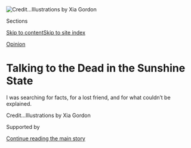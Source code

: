 <div id="app">

<div>

<div>

<div>

</div>

<div data-aria-hidden="false">

<div id="site-content" data-role="main">

<div>

<div class="css-1aor85t" style="opacity:0.000000001;z-index:-1;visibility:hidden">

<div class="css-1hqnpie">

<div class="css-epjblv">

<span class="css-17xtcya">[Opinion](/section/opinion)</span><span class="css-x15j1o">|</span><span class="css-fwqvlz">Talking
to the Dead in the Sunshine
State</span>

</div>

<div class="css-k008qs">

<div class="css-1iwv8en">

<span class="css-18z7m18"></span>

<div>

</div>

</div>

<span class="css-1n6z4y">https://nyti.ms/316Q517</span>

<div class="css-1705lsu">

<div class="css-4xjgmj">

<div class="css-4skfbu" data-role="toolbar" data-aria-label="Social Media Share buttons, Save button, and Comments Panel with current comment count" data-testid="share-tools">

  - 
  - 
  - 
  - 
    
    <div class="css-6n7j50">
    
    </div>

  - 

</div>

</div>

</div>

</div>

</div>

</div>

<div id="NYT_TOP_BANNER_REGION" class="css-11qgg8s">

</div>

<div id="fullBleedHeaderContent">

<div class="css-1mre5cn">

![<span class="css-cnj6d5 e1z0qqy90" itemprop="copyrightHolder"><span class="css-1ly73wi e1tej78p0">Credit...</span><span><span>Illustrations
by Xia
Gordon</span></span></span>](https://static01.nyt.com/images/2020/08/01/opinion/sunday/01gerard-top/01gerard-03-articleLarge.jpg?quality=75&auto=webp&disable=upscale)

</div>

<div class="css-hy7cq4">

<div class="css-6cn7ki">

<div class="NYTAppHideMasthead css-1bcu9v6 e1suatyy0">

<div class="section css-1o1qe8k e1suatyy2">

<div class="css-cu5p7t er09x8g0">

<div class="css-6n7j50">

</div>

<span class="css-1dv1kvn">Sections</span>

[Skip to content](#site-content)[Skip to site index](#site-index)

</div>

<div class="css-10698na e1huz5gh0">

</div>

</div>

</div>

[Opinion](/section/opinion)

<div class="css-1sojcmr ehdk2mb0">

# Talking to the Dead in the Sunshine State

</div>

I was searching for facts, for a lost friend, and for what couldn’t be
explained.

</div>

</div>

<div class="css-nwzfg5 e1gnum310">

<span class="css-1f9pvn2 opinion"></span><span class="css-cnj6d5 e1z0qqy90" itemprop="copyrightHolder"><span class="css-1ly73wi e1tej78p0">Credit...</span><span><span>Illustrations
by Xia Gordon</span></span></span>

</div>

<div id="sponsor-wrapper" class="css-1hyfx7x">

<div id="sponsor-slug" class="css-19vbshk">

Supported by

</div>

[Continue reading the main
story](#after-sponsor)

<div id="sponsor" class="ad sponsor-wrapper" style="text-align:center;height:100%;display:block">

</div>

<div id="after-sponsor">

</div>

</div>

<div class="css-1wx1auc e1gnum311">

<div class="css-18e8msd">

<div class="css-vp77d3 epjyd6m0">

<div class="css-1baulvz">

By <span class="css-1baulvz last-byline" itemprop="name">Sarah
Gerard</span>

<div class="css-8atqhb">

Ms. Gerard is a novelist.

</div>

</div>

</div>

  - Aug. 1,
    2020

  - 
    
    <div class="css-4xjgmj">
    
    <div class="css-d8bdto" data-role="toolbar" data-aria-label="Social Media Share buttons, Save button, and Comments Panel with current comment count" data-testid="share-tools">
    
      - 
      - 
      - 
      - 
        
        <div class="css-6n7j50">
        
        </div>
    
      - 
    
    </div>
    
    </div>

</div>

</div>

</div>

<div class="section meteredContent css-1r7ky0e" name="articleBody" itemprop="articleBody">

<div class="css-1fanzo5 StoryBodyCompanionColumn">

<div class="css-53u6y8">

-----

<div class="css-79elbk" data-testid="photoviewer-wrapper">

<div class="css-z3e15g" data-testid="photoviewer-wrapper-hidden">

</div>

<div class="css-1a48zt4 ehw59r15" data-testid="photoviewer-children">

<div class="css-zgakxe erfvjey0">

<span class="css-1ly73wi e1tej78p0">Image</span>

<div class="css-zjzyr8">

<div data-testid="lazyimage-container" style="height:161.11111111111111px">

</div>

</div>

</div>

</div>

</div>

**I. THE ROAD TO CASSADAGA**

It was August of last year, and I was driving north through the Florida
swamp to the Cassadaga Spiritualist Camp, also known as the psychic
capital of the world. I had flown from New York City to Orlando and
rented a car at the airport. It was midafternoon and so, as usual,
raining, though the sun was still spilling through live oaks. The air
was thick, the roadside draped with sagging Spanish moss. I was going to
commune with the dead.

It was sunflower season back home, and I had taken the proliferation of
this symbol of Spiritualism in my New Jersey neighborhood as a sign that
I should make this long-anticipated trip.

Spiritualism, a movement that flourished in the late 19th and early 20th
centuries in America as a sort of alt-religion, today is mainly
associated with the paranormal — auras, crystals, ghosts, Ouija boards —
but to me it’s more familiar. I grew up in Tampa Bay, two hours
southwest of Cassadaga, and was raised by my parents in the New Thought
Movement — which, along with Christian Science, grew in part out of
early practices in mesmerism and mind-cure, as did Spiritualism. I
practiced metaphysics as a child, and had been instilled with a belief
in the power of my own mind to shape material reality. I had always been
curious about the Spiritualists at Cassadaga. Friends would drive across
the state to spend weekends there, especially around Halloween. Maybe
because of this upbringing, I approach Spiritualism and its phenomena
with an open mind: I am a skeptical believer.

Cassadaga is an unincorporated community of 13 historically registered
city blocks with about 100 full-time residents, and is the oldest
continuously operating Spiritualist camp in the South. It’s located in
Trump Country: Volusia County, home of the Daytona 500, which is heavily
evangelical. As the legend goes, the town was founded by George P.
Colby, an itinerant trance medium from Pike, N.Y., who in 1875 was
visited by a Native American spirit guide calling himself Seneca. The
spirit instructed Colby to travel to Florida, and search for a place
with seven hills, fed by lakes and springs. When he found it, he named
it after the Cassadaga Lake Free Association, a Spiritualist community
in New York. The name means “water beneath the rocks” in the Seneca
language. There are no town lines marking Cassadaga; it is more an idea
than a precise location.

</div>

</div>

<div class="css-1fanzo5 StoryBodyCompanionColumn">

<div class="css-53u6y8">

When I moved to New York City to attend college I was eager to escape
the gun-toting, overt racism and religious conservatism of that I
experienced in the South. But over time, I find myself increasingly
called back to my primordial homeland.

Now I was going in search of facts, but also what couldn’t be explained.
The presidential race was beginning to heat up, and Americans couldn’t
seem to agree on what was real. I had also lost a friend the year
before, a death that felt unresolved. I wanted to know what Americans
believed — what I believed — what it even means to believe. And I knew
that belief is rarely based in
fact.

<div class="css-79elbk" data-testid="photoviewer-wrapper">

<div class="css-z3e15g" data-testid="photoviewer-wrapper-hidden">

</div>

<div class="css-1a48zt4 ehw59r15" data-testid="photoviewer-children">

<div class="css-zgakxe erfvjey0">

<span class="css-1ly73wi e1tej78p0">Image</span>

<div class="css-zjzyr8">

<div data-testid="lazyimage-container" style="height:161.11111111111111px">

</div>

</div>

</div>

</div>

</div>

**II. THE REVEREND FROM WALL STREET**

Once inside Cassadaga, I walked the length of Stevens Street, which
divided the two sides of the town: the Cassadaga Hotel on one side, the
Spiritualist camp on the other. On the way, I passed wooden bungalows
with lush gardens, structures erected at the end of the 19th century as
boardinghouses for Spiritualists wintering from northern camps like Lily
Dale, in New York, and Camp Etna, in Maine.

My first meeting was with the Rev. Claire Van Cott, who had recently
bought and was refurbishing one of the camp’s historic homes. Only
Spiritualists approved by the board of trustees are allowed to buy them,
and they seldom go up for sale. The Spiritualists have to undergo a
certification process that can take four to six years; it includes an
academic curriculum on the history of Spiritualism, as well as a lot of
soul-searching and character development.

</div>

</div>

<div class="css-1fanzo5 StoryBodyCompanionColumn">

<div class="css-53u6y8">

The reverend had been a Wall Street stockbroker for 25 years, and moved
to Florida after the Sept. 11 attacks. Soon after, she retired from
finance and devoted herself full time to mediumship and lecturing at
churches throughout the state.

Her house was in the process of having its gray clapboards painted
amethyst. She invited me to join her on the sun porch, where I took note
of a Buddha, a stained glass butterfly, a wind chime, a crystal window
ornament, a basket of rose quartz, and a wooden angel sculpture
scattered among stacks of New Age CDs.

She set a timer between us and instructed me to respond to each of her
statements with, ‘Yes,” “No,” or, “I don’t know,” and not to elaborate
further. This reminded me of a common sales tactic: get someone to say
yes the first time, and the second time is much easier. Few people will
feel comfortable saying no; they are much more likely to say “I don’t
know” — another form of yes. This forces the listener into an active
role in the crafting of the narrative.

She asked if there was anyone I wanted to visit with, and I asked her
about Daniel. Daniel was a friend from college; we were close but had
drifted apart over the years, as he became consumed by alcoholism and
trouble with the law. He died in September 2018, and the anniversary of
his death was approaching. I didn’t know if his death was accidental or
if he meant to take his own life. I hadn’t communicated with him for
years, and did not return his last phone call, made the previous March.
I had told him why in a text message. The last message he sent me, just
weeks before he died, read, *I still think of you and hope you’re well.*

She asked me how old he was when he died, and I said 34.

“He can be a pretty serious person. Would that be correct?” she said.

I agreed.

She asked more questions. Whether Daniel had dark hair (yes), sometimes
wore glasses (I wasn’t sure).

“Would you understand that he’s not a big fan of entertaining people at
his house?” she asked.

“He’s not?”

</div>

</div>

<div class="css-1fanzo5 StoryBodyCompanionColumn">

<div class="css-53u6y8">

“That’s a question.”

I considered it.

“In other words, did you go to his home?”

Yes. Daniel had often hosted parties at his apartment in college. And
the last time I saw him was at his parents’ house in North Carolina,
nine years before he died. A friend and I had stayed there while on a
road trip to a concert. Daniel had been living with his parents for
several years. After a late night partying, I awoke to find him in my
bed, which he refused to leave. He groped me, held my wrists and said,
“I’m not done with you, yet,” insisting he wanted to have sex — at
which point, my friend, pretending to sleep in the next bed, moved over
to make room for me. “You stay here, Daniel,” I said, indicating the bed
we were in. I pried his hands from my wrists, climbed out of that bed,
and slid into hers.

Not yet thinking of this, though, I said, “He was homeless for a while
before he died, so I couldn’t go to his house. ” Which was true.

“I feel like he’s a private kind of person,” she said. “Does that make
sense?”

“Yes.”

“He’s the kind of person who does not want people to know everything
about him. If he’s not a private drinker, then he’s a private something
else. So, did he have addictive issues?”

“Yes.”

“I want to give you the opportunity to ask questions if you have any.”

I asked if she could tell me how he died.

She hesitated. “From Daniel’s perspective, he would have to take
responsibility for his own passing,” she said. “I don’t mean he put a
gun to his head. What I mean is that he neglected himself to such a
medical state. Would you understand that with him?”

“Yes.”

“Sometimes I find — this is a generalization — that people who
participate in their own passing do not necessarily always want to go
there.”

<div class="css-79elbk" data-testid="photoviewer-wrapper">

<div class="css-z3e15g" data-testid="photoviewer-wrapper-hidden">

</div>

<div class="css-1a48zt4 ehw59r15" data-testid="photoviewer-children">

<div class="css-zgakxe erfvjey0">

<span class="css-1ly73wi e1tej78p0">Image</span>

<div class="css-zjzyr8">

<div data-testid="lazyimage-container" style="height:161.11111111111111px">

</div>

</div>

</div>

</div>

</div>

**III. DO YOU BELIEVE IN MAGIC?**

After the reading I walked to the Cassadaga Hotel. I had read that it
was haunted, but also that it had been renovated and was not the
original structure. I was planning to stay there that night and was
hoping to see a “psychic imprint, ” a common apparition in which the
emotion of what happened in a particular space imprints so deeply on the
energy of the area that the scene plays out over and over, eternally.
But I wasn’t sure whether, as with the Argo, Jason’s ship of myth, a
haunted structure remained haunted even if all of its original parts
were replaced.

</div>

</div>

<div class="css-1fanzo5 StoryBodyCompanionColumn">

<div class="css-53u6y8">

I checked in at the gift shop, which doubles as the front desk. The
crone at the register recorded my credit card number in pencil in a
ledger book. She looked at me. “Your room has two doors,” she said.

“One of them goes out to the porch, and one of them opens up on the
hallway. We have a very spirited hotel.” She smirked. “You just never
know who’s going to walk away with your keys.”

In my room, I found a sign on the door warning that there was limited
hot water. I considered keeping my luggage in the bathroom rather than
on the carpet, to avoid bedbugs, but there wasn’t enough floor space in
the bathroom to do that. Plus, the linoleum was peeling.

I went looking for dinner at Sinatra’s L’aldila Ristoranté, which
occupies a third of the hotel’s first floor. A lounge singer accompanied
himself dramatically on keyboard, sounding as though Antony and the
Johnsons were covering “My Way.” About 30 people, mostly over 50, mostly
white, filled some of the tables. I spaced out on the color-changing
lights. The singer segued into “Hey Jude” and the patrons sang along to
the “na-nas.”

I sat at a table and began taking notes, and noticed an older couple on
the other side of the keyboardist watching me. The man appeared to be in
his early 80s, the woman a good deal younger. He wore a Hawaiian shirt
tucked into wide-leg khaki shorts. They approached me and asked if I was
a food writer here to review Sinatra’s. I asked if we could talk outside
on the wraparound porch, where the night was an inky black but for
yellow light from the hotel and the white glow of the Spiritualist camp
across the street. Two of the village’s stray cats knelt at a pool of
water reflecting the moon.

The man introduced himself as John Platania, and his companion as Patti
Young. They both lived nearby in DeLand and were frequent visitors to
Cassadaga, but I was surprised to learn they weren’t married. “We’re a
dancing couple,” Patti said.

</div>

</div>

<div class="css-1fanzo5 StoryBodyCompanionColumn">

<div class="css-53u6y8">

Patti had identified as a Southern Baptist until her divorce six years
before, and was now studying chakra healing under Katharina “Kat”
Moonchild, who rented a room upstairs in the hotel. I had a reading
scheduled with Moonchild the next day.

John had started coming here six years ago after seeing an ad for the
piano bar in a coupon book. He was looking for a new place to kill time
since his partner died. He couldn’t go to the places they went to
anymore. I was learning that most people came to Cassadaga with their
grief.

“But John doesn’t believe in this stuff,” said Patti.

“No, I don’t,” he said. He removed a worn deck of playing cards from his
pocket. “Now,” He turned to me. “I’m going to show you a card,” he said.

He proceeded to perform several tricks for me. Before my eyes, the deck
became entirely made of Sevens of Diamonds, then changed back again, to
52 different cards. He moved my Queen of Clubs from his hand to my hand,
to the table, back into the deck, now facing upward.

“No way,” I said, disbelieving.

“What does it mean that you ‘don’t believe this stuff?’” I asked,
pointing out that he was performing a magic trick.

“There’s no such thing as magic,” he said. “It’s done through hands.
It’s mathematics.”

He paused.

“I mean, some of it might be true.” He burst into laughter.

I asked if he was religious. He told me he was Catholic — then he began
a sentence with, “Young kids today,” and griped for a long time about
how they don’t go to church. This mutated into a story about attending
service at an African-American church in Washington, D.C., just after
Donald Trump’s election.

</div>

</div>

<div class="css-1fanzo5 StoryBodyCompanionColumn">

<div class="css-53u6y8">

“I’m a white guy in a Black church, and I’m a Trump man, and I thought
I’d get crucified.” He laughed. “Instead, I was loved.”

I asked John where he sees the election going.

“I see a bunch of people that are not Americans running for president,”
he said. “I see three women in particular that hate America, running for
president. That one from New York, man, she’s an idiot.”

I asked if he meant Kirsten Gillibrand.

“No, what’s her name there, the one from the Bronx.”

I told him Alexandria Ocasio-Cortez wasn’t running for president.

“Not anymore.”

“She was never running for president,” I said, turning to go inside.

He followed me, swiping through cellphone pictures of attractive female
companions. I attempted to say goodbye at the door of the restaurant,
but he pulled me onto the dance floor and held me there in his grip
until the end of “Don’t Stop
Believin’.”

<div class="css-79elbk" data-testid="photoviewer-wrapper">

<div class="css-z3e15g" data-testid="photoviewer-wrapper-hidden">

</div>

<div class="css-1a48zt4 ehw59r15" data-testid="photoviewer-children">

<div class="css-zgakxe erfvjey0">

<span class="css-1ly73wi e1tej78p0">Image</span>

<div class="css-zjzyr8">

<div data-testid="lazyimage-container" style="height:192.04444444444442px">

</div>

</div>

</div>

</div>

</div>

**IV. GOOD VIBRATIONS**

I awoke on the second day having heard no bumps in the night. I was on
the porch awaiting my appointment with Kat Moonchild. The rain had let
up but hung in the air, threatening to come down again.

Since browsing the gift shop the day before, I was beginning to wonder
whether rose quartz might shift me to a higher vibration — a
faster-moving energy field expressing love and peace. When I was a girl
I collected rocks and gems. I had amassed a huge number by the third
grade, when I made a science project displaying my specimens. My teacher
gave me a C on my project: I’d failed to understand the assignment,
which was to conduct an experiment: a series of discrete actions
designed to create a repeatable outcome. An experiment has to prove
something, she said. But I didn’t know how to prove what simply made
sense to me.

</div>

</div>

<div class="css-1fanzo5 StoryBodyCompanionColumn">

<div class="css-53u6y8">

A man joined me, smoking a cigar. He sat in a rocking chair and stroked
a black cat that came up to greet him. He had a mustache and gray hair,
and a monogram on his shirt that read CST-100 STARLINER. He introduced
himself as Gary Wedekind, a rocket engineer building new spacecraft at
Kennedy Space Center, down the coast. Like me, he was awaiting a psychic
reading.

“You’re a man of science,” I said, surprised he’d see a psychic.

“It’s a different art, a different skill.” He and his wife had both
grown up in DeLand and first came to Cassadaga as teenagers. They had
been taking classes here since they’d started dating, he said. “It’s
just there,” he said, describing what he experiences when he has a
vision. “Like you sitting here in front of me. You see those things
manifesting.”

“With your eyes or in your mind?”

“In your mind. You close your eyes.” He closed his own eyes to
demonstrate. “I see you sitting there, and I would be able to see other
things or other events going on around you. It’s not a visual thing.”

A woman came to fetch him for his reading. He left me on the porch
hypothesizing that what I called a spontaneous act of imagination, and
do dozens, if not hundreds of times a day as a professional writer, was
really a form of prophecy. That perhaps intuition, in life as in my
writing, like scientific data, was simply information — or simply
language. If artist and psychic were not so different, then it followed
that a psychic reading was a form of relational aesthetics, or
co-creation based on our social context. It followed that our life
itself was the material.

<div class="css-79elbk" data-testid="photoviewer-wrapper">

<div class="css-z3e15g" data-testid="photoviewer-wrapper-hidden">

</div>

<div class="css-1a48zt4 ehw59r15" data-testid="photoviewer-children">

<div class="css-zgakxe erfvjey0">

<span class="css-1ly73wi e1tej78p0">Image</span>

<div class="css-zjzyr8">

<div data-testid="lazyimage-container" style="height:214.6px">

</div>

</div>

</div>

</div>

</div>

**V. THE WORK OF GOD**

I found Kat Moonchild upstairs in a small room furnished with what
appeared to be several altars of draping fabrics, dried flowers, cigar
boxes, candles, wind chimes, seashells, dragon figurines, dream catchers
and a variety of oracle cards spread about in stacks on the floor.
During the Great Depression the Spiritualist camp sold the Cassadaga
Hotel to a private owner, which eventually led to the building being
sold again and renovated. Though many psychics still operated out of the
hotel, they didn’t undergo any certification process. It was clear that
the Spiritualists from the camp across the street saw them as hucksters.

Moonchild and I sat cross-legged facing each other. She was in her early
30s, and wore a long, Hare Krishna-orange skirt, and a lace vest, with a
loose braid over her shoulder. She told me that she reads “based on ‘law
of attraction,’” borrowing the titular phrase of a book by New Thought
authors Esther and Jerry Hicks, by which I gathered she meant we would
be discussing manifestations in my life, rather than communicating with
the dead.

</div>

</div>

<div class="css-1fanzo5 StoryBodyCompanionColumn">

<div class="css-53u6y8">

Moonchild laid seven cards on the cloth between us. She saw my divorce
in the Ten of Swords. She then identified, in the Two of Cups, my
current partner, and my excitement about our upcoming wedding. She
proceeded to describe the dynamic of attachment in our relationship to a
rather uncanny level of accuracy. So far, I saw little difference in
skill between the readers of the hotel and the camp.

She then took out her phone and navigated to a general area on Google
Maps, around the Arizona-California border. My partner and I would move
there, she said, which puzzled me.

I asked if she’d ever faced discrimination for her beliefs.

“My spiritual belief system has nothing to do with the fact that I do
readings,” she corrected me. “There are Catholic readers, there are
Wiccan readers, there are people in Santeria who are readers. There are
Christian readers, there are nondenominational readers. There’s Agnostic
readers, there are Spiritualist readers. This is a craft or a trade.”

This struck me as different from the mediums and healers of the camp,
whose approach to reading followed from their spiritual beliefs.
Moonchild’s practice was her career. She was able to compartmentalize it
from her personal philosophy.

“But yes, we’ve had people come and protest,” she said. “It’s basically,
‘This is not the work of
God.’”

<div class="css-79elbk" data-testid="photoviewer-wrapper">

<div class="css-z3e15g" data-testid="photoviewer-wrapper-hidden">

</div>

<div class="css-1a48zt4 ehw59r15" data-testid="photoviewer-children">

<div class="css-zgakxe erfvjey0">

<span class="css-1ly73wi e1tej78p0">Image</span>

<div class="css-zjzyr8">

<div data-testid="lazyimage-container" style="height:198.48888888888888px">

</div>

</div>

</div>

</div>

</div>

**VI. GHOSTED**

I returned to the camp for the ghost photography tour. Dawn Medley, the
camp’s activity director, set up a row of screw-on flashlights at the
front of the fellowship hall, one of them fitted inside a teddy bear.
She twisted each of their caps just enough to sever the connection,
explaining that “spirits can come in and use their energy to complete
that circuit.” She instructed us to cheer when they flickered on. “In
order for a spirit to manifest in this physical world, they have to
utilize energy,” and we would be providing it. It was simple, she said,
according to the Law of Conservation of Energy: energy the spirits use
must, after all, come from somewhere.

</div>

</div>

<div class="css-1fanzo5 StoryBodyCompanionColumn">

<div class="css-53u6y8">

She led us through a slide show of ghostly photographs, coaching us in
how to see them. She was interrupted now and then with scattered
applause in reaction to the flashlights — first enthusiastic, then less
so. I questioned our collective belief in the flashlights if our
enthusiasm could wane so quickly, but it occurred to me that, like
saying the “Pledge of Allegiance,” their purpose might be less to prove
the existence of spirits than to foster group cohesion, and thereby,
collectively, bring spirits forth.

We gathered outside. The night was thick and buggy; Dawn passed around
mosquito repellent. Most of what we’d see in the pictures would be orbs,
she said, manifestations of spirit, which skeptics explain as
photographic backscatter. People took their cells from their pockets and
turned on the flash.

We proceeded toward a “hot spot,” by Spirit Pond. Dawn warned that it
would be even darker, and denser with biting insects. She marched
through high grass to the “Portal Trees”: two palms at the edge of the
pond, pulsing with frogs and cicadas. One-by-one, she instructed us to
assume our positions between them. “We have energy centers in the palms
of our hands, so I ask that everybody, in a relaxed state, turn them
upward,” she said. “I’m going to cue you to invite someone specific in.”

When it came my turn, I stepped to the water. I turned my palms upward
and closed my eyes. I invited Daniel into my energy. I heard, in his
voice, the text message he sent me when I failed to return his last
phone call — when I’d explained that my reason was his assault. He was a
slave to his addiction then, he’d explained. *I could regale you with
the devastation and pain I endured during the several years I spent
after you saw me, but it has little to do with how I currently feel
about what happened.* Through my eyelids, the darkness
flared.

<div class="css-79elbk" data-testid="photoviewer-wrapper">

<div class="css-z3e15g" data-testid="photoviewer-wrapper-hidden">

</div>

<div class="css-1a48zt4 ehw59r15" data-testid="photoviewer-children">

<div class="css-zgakxe erfvjey0">

<span class="css-1ly73wi e1tej78p0">Image</span>

<div class="css-zjzyr8">

<div data-testid="lazyimage-container" style="height:115.35555555555555px">

</div>

</div>

</div>

</div>

</div>

**VII. TAKE ME TO CHURCH**

I was in the fellowship hall for the Sunday morning lyceum. The room
looked like the modest sanctuary of a rural Southern church: wood
panels; long tables draped in tablecloths patterned with sunflowers; and
an old man, the Rev. Louis Gates, at the podium. He wore a gray suit and
a heavy gold necklace. “Mediumship and healing is about getting yourself
to a higher vibration,” he said.

I proceeded to the back of the room, where a handful of Spiritualists
stood over straight-backed wooden chairs, and I sat in one presided over
by a smiling woman who resembled my childhood pastor, with fiery curls.
She thanked me for being there and placed her hands on my shoulders. It
was nice to be comforted, held calmly. I closed my eyes. We stayed that
way for several minutes. There was warmth and tingling, her hands
vibrating against my shirt. I rose and returned to the first pew.

</div>

</div>

<div class="css-1fanzo5 StoryBodyCompanionColumn">

<div class="css-53u6y8">

The message service was the portion of each Sunday’s meeting in which
mediums from the camp addressed members of the audience with insights
and communiqués from loved ones who had died. Also a practicum for
mediums-in-training, this was a chance for them to refine their skills,
delivering messages to as many people as possible, then receiving
written feedback.

A silvery-blonde woman in a floral dress stood from the front row. She
identified herself as a student. “May I come to you?” she asked me.

“There’s a few folks that are stepping into your vibration. That was
hard for you, watching all of them. It’s important, for you and for
them, that you feel them.”

I felt a shock go through my body. I was suddenly aware of being
surrounded, at all times, by the people I’d lost. I felt both of my
grandmothers there. My grandfather. My friend Carolyn. My friend Brook
and my uncles Brian, Dennis and Mike. My friend Dylan from high school.
Daniel.

“You’re not alone here,” the student continued, as I welled with
emotion. “My message from all of these people is simply: Continue to
reach
out.”

<div class="css-79elbk" data-testid="photoviewer-wrapper">

<div class="css-z3e15g" data-testid="photoviewer-wrapper-hidden">

</div>

<div class="css-1a48zt4 ehw59r15" data-testid="photoviewer-children">

<div class="css-zgakxe erfvjey0">

<span class="css-1ly73wi e1tej78p0">Image</span>

<div class="css-zjzyr8">

<div data-testid="lazyimage-container" style="height:139.84444444444443px">

</div>

</div>

</div>

</div>

</div>

**VII. DO YOU SEE WHAT I SEE?**

An hour later, I was still in the fellowship hall, but now sitting
across the table from another fellow student, named Dennis. We held
hands. Our eyes were closed. The Rev. Joy Sagar was leading the
clairvoyance class. He’d instructed us to raise our vibrations, and
envision the homes of each other’s deceased loved ones. Dennis and I had
not specified to each other who these loved ones would be. I hadn’t told
him that I’d decided to picture the childhood home of his dead brother,
whom I’d intuited correctly, moments before, had died in a farming
accident.

</div>

</div>

<div class="css-1fanzo5 StoryBodyCompanionColumn">

<div class="css-53u6y8">

We opened our eyes and wrote down in our notebooks what we’d seen. Two
stories, I wrote. Woven rug in the entryway. ** Glass panes in the door.
Wood floors. Dining room to the left of the entrance. White candlesticks
on the table*.*

I read this list aloud to Dennis. *That was the house he grew up in, he
said, the farm*.

I couldn’t decide how much of what I’d envisioned of his childhood home
was coming from my presuppositions about him, the few details I’d
already gathered, or my own psychic abilities. Regardless, there was
something beautiful in this activity. Together, Dennis and I had cleared
a space in which it was safe to speak of our dead loved ones, and to
share the intimate details of our lives, though we were virtual
strangers.

The reverend directed us to repeat a version of the activity, this time
looking into each other’s eyes. Dennis told me that he’d intuited that
my grandmother was a neat housekeeper. She was a great cook and loved
gardening. She always had fresh produce. She enjoyed sewing. She lived
on some nice acreage. All of this was true except the sewing, as far as
I knew, though she did crochet — I asked Dennis if he might have meant
to say that she liked crochet. His tableau was a set of clichés about
grandmothers, but I was coming to understand that it gave me a set of
points on which to palpate my grief with his assistance. There was no
harm in us feeling our grief together, and sharing each other’s burden.
“When it makes sense, accept and embrace that,” said the reverend,
circulating the room.

He explained that, over the years, he’d had to learn to distinguish, in
these visions, between realistic and symbolic imagery. They appear
side-by-side, he said — but for instance, he often pictures horses, and
is aware that horses hold great metaphorical significance for him in his
personal mythology. He must not take them too literally when they arise
in a reading. He knows that when he sees a horse, he has to translate
it, as though interpreting a
dream.

<div class="css-79elbk" data-testid="photoviewer-wrapper">

<div class="css-z3e15g" data-testid="photoviewer-wrapper-hidden">

</div>

<div class="css-1a48zt4 ehw59r15" data-testid="photoviewer-children">

<div class="css-zgakxe erfvjey0">

<span class="css-1ly73wi e1tej78p0">Image</span>

<div class="css-zjzyr8">

<div data-testid="lazyimage-container" style="height:172.06666666666666px">

</div>

</div>

</div>

</div>

</div>

**IX. HAUNTED**

I stood on the porch of the Cassadaga Bookstore with some stragglers
from the class. The sun was still high, sucking the sweat from our
faces, and Nick Christensen was telling us all about guns. He was a
firearms instructor, and an 11-year Army veteran, and had been raised
with guns since he was *this tall*. He wore a yellow tee with a
screen-printed sunset on it, and the words TRANSCEND BOUNDARIES, a
Hawaiian shirt, and an N.R.A. baseball cap embroidered with a bald eagle
waving an American flag. “The more education you have, OK, then the more
stupid people you run into — and it’s not their fault — ”

“Well, the thing is, they just, they’re not educated,” said his wife,
Pat.

“They have every chance that everybody else does, OK, and — ”

</div>

</div>

<div class="css-1fanzo5 StoryBodyCompanionColumn">

<div class="css-53u6y8">

“Who does? Who is this?” I asked.

“People who oppose guns, or people who oppose — they’ll have an opinion
about something, but they don’t have the facts about it. I’m a history
fanatic, OK? People who come to our house say it looks like a museum.
There’s Native American everywhere.”

I asked — because it seemed like I was expected to — whether someone in
their family was Native American.

“I’m part Native,” said Nick, “and so is she.”

I asked what tribes they were affiliated with. Pat explained that she
didn’t have a family member who was federally recognized, so therefore
she isn’t considered Native by the U.S. government, but her “history is
from the Northeast, with the Iroquois people.” This dovetailed with what
she’d said during the group introduction about growing up with the
Spiritualists in Lily Dale, which is in an Iroquois Nation.

It occurred to me that the Spiritualist tradition was in a way haunted
by the imperialist history of white Americans destroying and
appropriating Native cultures. I remembered thinking this earlier, too,
on the photography tour, walking to Spirit Pond. Dawn Medley’s
introduction to the body of water had opened with a general promise of
finding enhanced magic there. Then she proceeded to locate the origin of
that magic in the early touch of Indigenous people, who by the simple
fact of their existence exuded it. The structure of her story followed
an almost allegorical arc: The hero’s awakening to the sacredness of a
thing, and the shame he feels afterward for the desecration civilization
has already wrought upon it.

I asked Nick what tribe he was affiliated with.

“Drunk Norwegians,” he said.

“Lakota and Apache,” he said more seriously. “And I actually lived on a
couple different reservations as a kid. And the first thing you learn
being white-bred is that you don’t want to play cowboys and Indians.”

“‘Cuz you’d end up being the cowboy tied up,” said
Pat.

<div class="css-79elbk" data-testid="photoviewer-wrapper">

<div class="css-z3e15g" data-testid="photoviewer-wrapper-hidden">

</div>

<div class="css-1a48zt4 ehw59r15" data-testid="photoviewer-children">

<div class="css-zgakxe erfvjey0">

<span class="css-1ly73wi e1tej78p0">Image</span>

<div class="css-zjzyr8">

<div data-testid="lazyimage-container" style="height:141.77777777777777px">

</div>

</div>

</div>

</div>

</div>

**X. START BELIEVING THE STORIES**

Lori Carter was the camp’s volunteer P.R. director and a medium, and had
been my invisible guide over these last three days in Cassadaga. She
lived steps away from the bookstore, on the first floor of Harmony Hall.
I had scheduled a reading with her, and was planning to ask her to bless
a deck of tarot cards I had bought recently. I asked her if she had any
experience with them, and she told me that she kept a deck in her car
for personal use, but that the certified psychics of Cassadaga were
trained not to need tools.

</div>

</div>

<div class="css-1fanzo5 StoryBodyCompanionColumn">

<div class="css-53u6y8">

It was raining again but still sunny as she sat across from me, and drew
the sheer curtains over the window behind her, shielding our activity
from the street. She was already operating at a high vibration when I
came in.

“I remember you asking me the other day if it’s imagination or it’s
real, and of course I’m going to say: it’s real,” she began.

She encouraged me to develop my intuitive abilities with a daily
meditation practice. She told me that I’m on a journey of healing and
invited me to ask questions. I asked if there was a man with us about my
age, who had passed on. She asked if he had brown hair and I said yes.
“And did he have bright eyes?” she said. I confirmed.

She described a sensation of gulping for air. The intensity of her
experience was apparent

“I felt that gulping for air, and then I just felt very serene,” she
said. “Did he drown?”

“In a way, yes,” I said. “He drank himself to death.”

She described what she saw happening to Daniel in the hotel room where
he was found. She told me that he is part of my soul group, and that we
were here on this earth-plane together to teach each other. “Sometimes
the lessons are painful. Just know that he’s OK now, and he’s working
through things. It’s interesting, he shows me a heart with an arrow
through it.”

This is a joke he would make. Sweet on the surface, yet dark and
disturbing underneath. In the myth of Cupid, he seduces and kidnaps
Psyche and, night after night, rapes her after she falls asleep. She is
never permitted to see who he is, so one night, she hides a lamp in her
room and casts the light on his face. She’s surprised to find that he’s
beautiful, and pierces herself on one of his poisoned arrows, causing
her to fall in love — though I was never in love with Daniel, in my
grief I felt acutely the love I held for my friend, despite what he’d
done.

Then Cupid flees Psyche, and though she tries to pursue him, he outruns
her. She wanders the earth searching for him. As I was now searching for
Daniel.

</div>

</div>

<div class="css-1fanzo5 StoryBodyCompanionColumn">

<div class="css-53u6y8">

Carter asked if Daniel had ever had a broken wrist. A few months before
he attacked me in my sleep, he had messaged me on Facebook. He told me
he was in the hospital after trying to kill himself by taking a drill
bit to his wrist. I called him immediately but he didn’t answer, and
since he’d logged off Facebook, I called every hospital in his county
looking for him. Finding him in none, I called the local police. The
officer who answered laughed when he heard my story. They were used to
getting calls from people about Daniel, he said. Sure, they would do a
wellness check. “I feel like he is a little remorseful,” said Carter.
“He wishes he could have had his act together more in the end.”

She tells me not to give up on my gifts, to start believing the stories
as they come to me — more will come as long as I believe they will.
“When you open up about it, other people feel free to talk about it,
too. Some people are fearful, and who knows why? Their belief system,
their upbringing, the society they lived in growing up. It could be many
things.”

I asked if she meant that it’s our altruistic responsibility to educate
one another. She said yes. I thought back to my conversation with Nick
the day before.

“How do you educate someone who pisses you off?” I said.

“God bless it,” she said. “You have to be centered in your own mind.”

Sarah Gerard is the author the novels “[Binary
Star](https://www.twodollarradio.com/products/binary-star)” and “[True
Love](https://www.harpercollins.com/products/true-love-sarah-gerard)”
and the essay collection “[Sunshine
State](https://www.harpercollins.com/products/sunshine-state-sarah-gerard).”

*The Times is committed to publishing* [*a diversity of
letters*](https://www.nytimes.com/2019/01/31/opinion/letters/letters-to-editor-new-york-times-women.html)
*to the editor. We’d like to hear what you think about this or any of
our articles. Here are some*
[*tips*](https://help.nytimes.com/hc/en-us/articles/115014925288-How-to-submit-a-letter-to-the-editor)*.
And here’s our email:*
[*letters@nytimes.com*](mailto:letters@nytimes.com)*.*

*Follow The New York Times Opinion section on*
[*Facebook*](https://www.facebook.com/nytopinion)*,* [*Twitter
(@NYTopinion)*](http://twitter.com/NYTOpinion) *and*
[*Instagram*](https://www.instagram.com/nytopinion/)*.*

</div>

</div>

</div>

<div>

</div>

<div>

</div>

<div>

</div>

<div>

<div id="bottom-wrapper" class="css-1ede5it">

<div id="bottom-slug" class="css-l9onyx">

Advertisement

</div>

[Continue reading the main
story](#after-bottom)

<div id="bottom" class="ad bottom-wrapper" style="text-align:center;height:100%;display:block;min-height:90px">

</div>

<div id="after-bottom">

</div>

</div>

</div>

</div>

</div>

## Site Index

<div>

</div>

## Site Information Navigation

  - [© <span>2020</span> <span>The New York Times
    Company</span>](https://help.nytimes.com/hc/en-us/articles/115014792127-Copyright-notice)

<!-- end list -->

  - [NYTCo](https://www.nytco.com/)
  - [Contact
    Us](https://help.nytimes.com/hc/en-us/articles/115015385887-Contact-Us)
  - [Work with us](https://www.nytco.com/careers/)
  - [Advertise](https://nytmediakit.com/)
  - [T Brand Studio](http://www.tbrandstudio.com/)
  - [Your Ad
    Choices](https://www.nytimes.com/privacy/cookie-policy#how-do-i-manage-trackers)
  - [Privacy](https://www.nytimes.com/privacy)
  - [Terms of
    Service](https://help.nytimes.com/hc/en-us/articles/115014893428-Terms-of-service)
  - [Terms of
    Sale](https://help.nytimes.com/hc/en-us/articles/115014893968-Terms-of-sale)
  - [Site
    Map](https://spiderbites.nytimes.com)
  - [Help](https://help.nytimes.com/hc/en-us)
  - [Subscriptions](https://www.nytimes.com/subscription?campaignId=37WXW)

</div>

</div>

</div>

</div>
